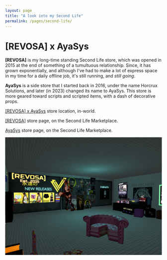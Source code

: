 ```yaml
---
layout: page
title: "A look into my Second Life"
permalink: /pages/second-life/
---
```


<div class="rainbow"><h1>[REVOSA] x AyaSys</h1></div>

<p><b>[REVOSA]</b> is my long-time standing Second Life store, which was opened in 2015 at the end of something of a tumultuous relationship. Since, it has grown exponentially, and although I've had to make a lot of express space in my time for a daily offline job, it's still running, and <i>still going</i>.</p>

<p><b>AyaSys</b> is a side store that I started back in 2016, under the name Horcrux Solutions, and later (in 2023) changed its name to AyaSys. This store is more geared toward scripts and scripted items, with a dash of decorative props.</p>

<p>
<a href="http://maps.secondlife.com/secondlife/Auriga/116/17/2003" target="_blank">[REVOSA] x AyaSys</a> store location, in-world.
</p>

<p>
<a href="https://marketplace.secondlife.com/en-US/stores/165186" target="_blank">[REVOSA]</a> store page, on the Second Life Marketplace.
</p>

<p>
<a href="https://marketplace.secondlife.com/en-US/stores/186986" target="_blank">AyaSys</a> store page, on the Second Life Marketplace.
</p>

<p>
<img src="/img/revosa/revosa.png">
</p>

<!--
<div class="rainbow"><h1>NEO MACHINA</h1></div>

<p>
Neo Machina has had ... kind of a wild journey. It didn't actually <i>begin</i> with me, though, as it was an idea, and a city originally built at the Alter Ego sim, by Second Life resident, Sarrah Docherty. What happened was, is that I took a break from Second Life for a year or so in after 2018, and upon returning, I found that the original Neo Machina <i>was gone</i>, and I was a little upset by this.
</p>

<p>I wanted to keep visiting, and make a home for myself there, you know?</p>

<p>So, I got the wild idea to upgrade my Second Life membership, and rent a Homstead directly from Linden Labs, and rebuild it myself, in my own image. Which I did!</p>

<p>This lasted for about a year and 8 months, until inflation, and debt kind of made it not so fiscally responsible to maintain ... since Linden Labs charges over 100 USD a month in order to maintain a Homestead. And, for about two months, Neo Machina was completely gone (although, I tried a few different ways in order to resurrect it).</p>

<p>But then, I got another wild idea. In order to avoid paying land barons, and in order to keep costs down, I decided to go and buy a ton of Mainland space for myself, and then rebuild Neo Machina <i>that way</i></p>

<p>And then, voila, my city returned! Neo Machina now stands at Auriga, directly next to protected roadways.</p>

<p>You can visit Neo Machina, <a href="http://maps.secondlife.com/secondlife/Auriga/150/185/68" target="_blank">here</a>.</p>

<img src="/img/revosa/nm.png">
-->